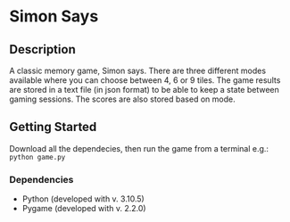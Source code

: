 # Simon Says

## Description

A classic memory game, Simon says. There are three different modes available where you can choose between 4, 6 or 9 tiles. The game results are stored in a text file (in json format) to be able to keep a state between gaming sessions. The scores are also stored based on mode.

## Getting Started

Download all the dependecies, then run the game from a terminal e.g.: ```python game.py```

### Dependencies

* Python (developed with v. 3.10.5)
* Pygame (developed with v. 2.2.0)
